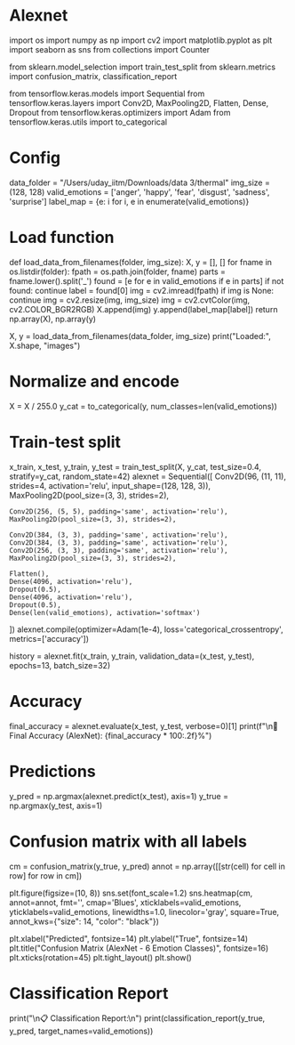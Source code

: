 # Alexnet
import os
import numpy as np
import cv2
import matplotlib.pyplot as plt
import seaborn as sns
from collections import Counter

from sklearn.model_selection import train_test_split
from sklearn.metrics import confusion_matrix, classification_report

from tensorflow.keras.models import Sequential
from tensorflow.keras.layers import Conv2D, MaxPooling2D, Flatten, Dense, Dropout
from tensorflow.keras.optimizers import Adam
from tensorflow.keras.utils import to_categorical
# Config
data_folder = "/Users/uday_iitm/Downloads/data 3/thermal"
img_size = (128, 128)
valid_emotions = ['anger', 'happy', 'fear', 'disgust', 'sadness', 'surprise']
label_map = {e: i for i, e in enumerate(valid_emotions)}

# Load function
def load_data_from_filenames(folder, img_size):
    X, y = [], []
    for fname in os.listdir(folder):
        fpath = os.path.join(folder, fname)
        parts = fname.lower().split('_')
        found = [e for e in valid_emotions if e in parts]
        if not found:
            continue
        label = found[0]
        img = cv2.imread(fpath)
        if img is None:
            continue
        img = cv2.resize(img, img_size)
        img = cv2.cvtColor(img, cv2.COLOR_BGR2RGB)
        X.append(img)
        y.append(label_map[label])
    return np.array(X), np.array(y)

X, y = load_data_from_filenames(data_folder, img_size)
print("Loaded:", X.shape, "images")

# Normalize and encode
X = X / 255.0
y_cat = to_categorical(y, num_classes=len(valid_emotions))

# Train-test split
x_train, x_test, y_train, y_test = train_test_split(X, y_cat, test_size=0.4, stratify=y_cat, random_state=42)
alexnet = Sequential([
    Conv2D(96, (11, 11), strides=4, activation='relu', input_shape=(128, 128, 3)),
    MaxPooling2D(pool_size=(3, 3), strides=2),

    Conv2D(256, (5, 5), padding='same', activation='relu'),
    MaxPooling2D(pool_size=(3, 3), strides=2),

    Conv2D(384, (3, 3), padding='same', activation='relu'),
    Conv2D(384, (3, 3), padding='same', activation='relu'),
    Conv2D(256, (3, 3), padding='same', activation='relu'),
    MaxPooling2D(pool_size=(3, 3), strides=2),

    Flatten(),
    Dense(4096, activation='relu'),
    Dropout(0.5),
    Dense(4096, activation='relu'),
    Dropout(0.5),
    Dense(len(valid_emotions), activation='softmax')
])
alexnet.compile(optimizer=Adam(1e-4),
                loss='categorical_crossentropy',
                metrics=['accuracy'])

history = alexnet.fit(x_train, y_train,
                      validation_data=(x_test, y_test),
                      epochs=13,
                      batch_size=32)
# Accuracy
final_accuracy = alexnet.evaluate(x_test, y_test, verbose=0)[1]
print(f"\n🎯 Final Accuracy (AlexNet): {final_accuracy * 100:.2f}%")

# Predictions
y_pred = np.argmax(alexnet.predict(x_test), axis=1)
y_true = np.argmax(y_test, axis=1)

# Confusion matrix with all labels
cm = confusion_matrix(y_true, y_pred)
annot = np.array([[str(cell) for cell in row] for row in cm])

plt.figure(figsize=(10, 8))
sns.set(font_scale=1.2)
sns.heatmap(cm, annot=annot, fmt='', cmap='Blues',
            xticklabels=valid_emotions,
            yticklabels=valid_emotions,
            linewidths=1.0,
            linecolor='gray',
            square=True,
            annot_kws={"size": 14, "color": "black"})

plt.xlabel("Predicted", fontsize=14)
plt.ylabel("True", fontsize=14)
plt.title("Confusion Matrix (AlexNet - 6 Emotion Classes)", fontsize=16)
plt.xticks(rotation=45)
plt.tight_layout()
plt.show()

# Classification Report
print("\n📋 Classification Report:\n")
print(classification_report(y_true, y_pred, target_names=valid_emotions))

